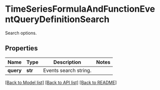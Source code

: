 # TimeSeriesFormulaAndFunctionEventQueryDefinitionSearch

Search options.
## Properties
Name | Type | Description | Notes
------------ | ------------- | ------------- | -------------
**query** | **str** | Events search string. | 

[[Back to Model list]](README.md#documentation-for-models) [[Back to API list]](README.md#documentation-for-api-endpoints) [[Back to README]](README.md)


